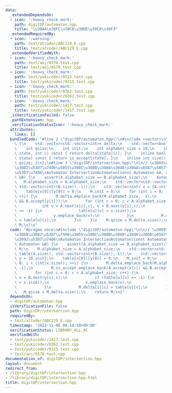 ```yaml
---
data:
  _extendedDependsOn:
  - icon: ':heavy_check_mark:'
    path: digitDP/automaton.hpp
    title: "\u30AA\u30FC\u30C8\u30DE\u30C8\u30F3"
  _extendedRequiredBy:
  - icon: ':warning:'
    path: test/atcoder/ABC129_E.cpp
    title: test/atcoder/ABC129_E.cpp
  _extendedVerifiedWith:
  - icon: ':heavy_check_mark:'
    path: test/aoj/0570.test.cpp
    title: test/aoj/0570.test.cpp
  - icon: ':heavy_check_mark:'
    path: test/yukicoder/0315.test.cpp
    title: test/yukicoder/0315.test.cpp
  - icon: ':heavy_check_mark:'
    path: test/yukicoder/0362.test.cpp
    title: test/yukicoder/0362.test.cpp
  - icon: ':heavy_check_mark:'
    path: test/yukicoder/1417.test.cpp
    title: test/yukicoder/1417.test.cpp
  _isVerificationFailed: false
  _pathExtension: hpp
  _verificationStatusIcon: ':heavy_check_mark:'
  attributes:
    links: []
  bundledCode: "#line 2 \"digitDP/automaton.hpp\"\n#include <vector>\n\nstruct Automaton\
    \ {\n    std::vector<std::vector<int>> delta;\n    std::vector<bool> is_accept;\n\
    \    int qsize;\n    int init;\n    int alphabet_size = 10;\n    inline int next(int\
    \ state, int c) const { return delta[state][c]; }\n    inline bool accept(int\
    \ state) const { return is_accept[state]; }\n    inline int size() const {return\
    \ qsize; }\n};\n#line 3 \"digitDP/intersection.hpp\"\n\n// \u3069\u3061\u3089\u306B\
    \u3082\u53D7\u7406\u3055\u308C\u308B\u3088\u3046\u306A\u6587\u5B57\u5217\u3092\
    \u53D7\u7406\nAutomaton IntersectionAutomaton(const Automaton &A, const Automaton\
    \ &B) {\n    assert(A.alphabet_size == B.alphabet_size);\n    Automaton M;\n \
    \   M.alphabet_size = A.alphabet_size;\n    std::vector<std::vector<int>> table(A.size(),\
    \ std::vector<int>(B.size(),-1));\n    std::vector<int> x = {A.init}, y = {B.init};\n\
    \    table[x[0]][y[0]] = 0;\n    M.init = 0;\n    for (int i = 0; i < (int)x.size();\
    \ ++i) {\n        M.delta.emplace_back(M.alphabet_size, -1);\n        M.is_accept.emplace_back(A.accept(x[i])\
    \ && B.accept(y[i]));\n        for (int c = 0; c < A.alphabet_size; c++) {\n \
    \           int u = A.next(x[i],c), v = B.next(y[i],c);\n            if (table[u][v]\
    \ == -1) {\n                table[u][v] = x.size();\n                x.emplace_back(u);\n\
    \                y.emplace_back(v);\n            }\n            M.delta[i][c]\
    \ = table[u][v];\n        }\n    }\n    M.qsize = M.delta.size();\n    return\
    \ M;\n}\n"
  code: "#pragma once\n#include \"digitDP/automaton.hpp\"\n\n// \u3069\u3061\u3089\
    \u306B\u3082\u53D7\u7406\u3055\u308C\u308B\u3088\u3046\u306A\u6587\u5B57\u5217\
    \u3092\u53D7\u7406\nAutomaton IntersectionAutomaton(const Automaton &A, const\
    \ Automaton &B) {\n    assert(A.alphabet_size == B.alphabet_size);\n    Automaton\
    \ M;\n    M.alphabet_size = A.alphabet_size;\n    std::vector<std::vector<int>>\
    \ table(A.size(), std::vector<int>(B.size(),-1));\n    std::vector<int> x = {A.init},\
    \ y = {B.init};\n    table[x[0]][y[0]] = 0;\n    M.init = 0;\n    for (int i =\
    \ 0; i < (int)x.size(); ++i) {\n        M.delta.emplace_back(M.alphabet_size,\
    \ -1);\n        M.is_accept.emplace_back(A.accept(x[i]) && B.accept(y[i]));\n\
    \        for (int c = 0; c < A.alphabet_size; c++) {\n            int u = A.next(x[i],c),\
    \ v = B.next(y[i],c);\n            if (table[u][v] == -1) {\n                table[u][v]\
    \ = x.size();\n                x.emplace_back(u);\n                y.emplace_back(v);\n\
    \            }\n            M.delta[i][c] = table[u][v];\n        }\n    }\n \
    \   M.qsize = M.delta.size();\n    return M;\n}"
  dependsOn:
  - digitDP/automaton.hpp
  isVerificationFile: false
  path: digitDP/intersection.hpp
  requiredBy:
  - test/atcoder/ABC129_E.cpp
  timestamp: '2022-11-06 06:14:50+09:00'
  verificationStatus: LIBRARY_ALL_AC
  verifiedWith:
  - test/yukicoder/1417.test.cpp
  - test/yukicoder/0362.test.cpp
  - test/yukicoder/0315.test.cpp
  - test/aoj/0570.test.cpp
documentation_of: digitDP/intersection.hpp
layout: document
redirect_from:
- /library/digitDP/intersection.hpp
- /library/digitDP/intersection.hpp.html
title: digitDP/intersection.hpp
---
```

